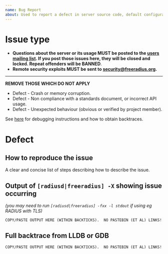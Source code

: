 ```yaml
---
name: Bug Report
about: Used to report a defect in server source code, default configuration files, documentation, scripts etc...  Post questions about usage to the user's mailing list (http://freeradius.org/support/).
---
```


# Issue type
- **Questions about the server or its usage MUST be posted to the [users mailing list](http://freeradius.org/list/users.html).  If you post those issues here, they will be closed and locked. Repeat offenders will be BANNED**.
- **Remote security exploits MUST be sent to security@freeradius.org.**

***

**REMOVE THOSE WHICH DO NOT APPLY**
- Defect - Crash or memory corruption.
- Defect - Non compliance with a standards document, or incorrect API usage.
- Defect - Unexpected behaviour (obvious or verified by project member).

See [here](https://github.com/FreeRADIUS/freeradius-server/blob/v4.0.x/doc/bugs.md) for debugging instructions and how to obtain backtraces.

# Defect
## How to reproduce the issue

A clear and concise list of steps describing how to describe the issue.
 
## Output of ``[radiusd|freeradius] -X`` showing issue occurring
_(you may need to run ``[radiusd|freeradius] -fxx -l stdout`` if using eg RADIUS with TLS)_

```text
COPY/PASTE OUTPUT HERE (WITHIN BACKTICKS).  NO PASTEBIN (ET AL) LINKS!
```
## Full backtrace from LLDB or GDB

```text
COPY/PASTE OUTPUT HERE (WITHIN BACKTICKS).  NO PASTEBIN (ET AL) LINKS!
```
